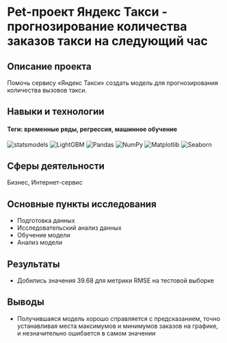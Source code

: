 # Pet-проект Яндекс Такси - прогнозирование количества заказов такси на следующий час

## Описание проекта
Помочь сервису «Яндекс Такси» создать модель для прогнозирования количества вызовов такси.

## Навыки и технологии
#### Теги: временные ряды, регрессия, машинное обучение
![statsmodels](https://img.shields.io/badge/statsmodels-black?style=flat&logoColor=orange)
![LightGBM](https://img.shields.io/badge/LightGBM-black?style=flat&logo=lightgbm&logoColor=orange)
![Pandas](https://img.shields.io/badge/Pandas-black?style=flat&logo=pandas&logoColor=orange)
![NumPy](https://img.shields.io/badge/NumPy-black?style=flat&logo=numpy&logoColor=orange)
![Matplotlib](https://img.shields.io/badge/Matplotlib-black?style=flat&logo=matplotlib&logoColor=orange)
![Seaborn](https://img.shields.io/badge/Seaborn-black?style=flat&logo=seaborn&logoColor=orange)

## Сферы деятельности
Бизнес, Интернет-сервис

## Основные пункты исследования
- Подготовка данных
- Исследовательский анализ данных
- Обучение модели
- Анализ модели

## Результаты
- Добились значения 39.68 для метрики RMSE на тестовой выборке

## Выводы
- Получившаяся модель хорошо справляется с предсказанием, точно устанавливая места максимумов и минимумов заказов на графике, и незначительно ошибается в самом значении
